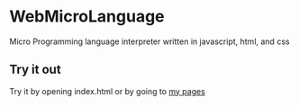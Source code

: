 # WebMicroLanguage
Micro Programming language interpreter written in javascript, html, and css

## Try it out
Try it by opening index.html or by going to <a href="https://coderduino.github.io/WebMicroLanguage/">my pages</a>
